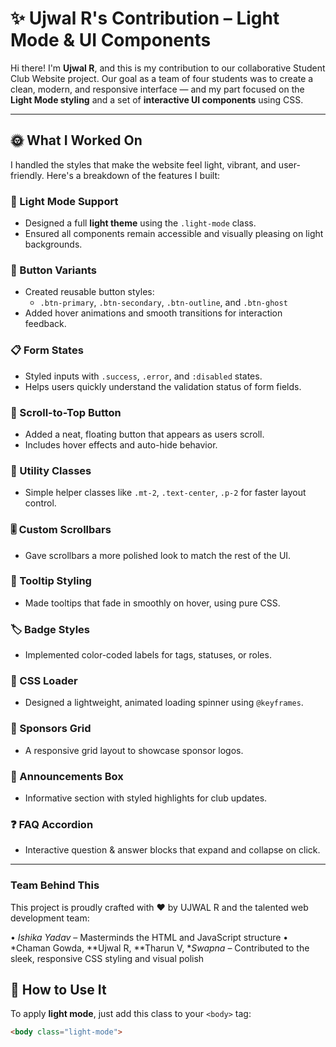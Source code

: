 # ✨ Ujwal R's Contribution – Light Mode & UI Components

Hi there! I'm **Ujwal R**, and this is my contribution to our collaborative Student Club Website project. Our goal as a team of four students was to create a clean, modern, and responsive interface — and my part focused on the **Light Mode styling** and a set of **interactive UI components** using CSS.

---

## 🌞 What I Worked On

I handled the styles that make the website feel light, vibrant, and user-friendly. Here's a breakdown of the features I built:

### 🎨 Light Mode Support
- Designed a full **light theme** using the `.light-mode` class.
- Ensured all components remain accessible and visually pleasing on light backgrounds.

### 🔘 Button Variants
- Created reusable button styles:
  - `.btn-primary`, `.btn-secondary`, `.btn-outline`, and `.btn-ghost`
- Added hover animations and smooth transitions for interaction feedback.

### 📋 Form States
- Styled inputs with `.success`, `.error`, and `:disabled` states.
- Helps users quickly understand the validation status of form fields.

### 🔼 Scroll-to-Top Button
- Added a neat, floating button that appears as users scroll.
- Includes hover effects and auto-hide behavior.

### 🧰 Utility Classes
- Simple helper classes like `.mt-2`, `.text-center`, `.p-2` for faster layout control.

### 🎚 Custom Scrollbars
- Gave scrollbars a more polished look to match the rest of the UI.

### 💬 Tooltip Styling
- Made tooltips that fade in smoothly on hover, using pure CSS.

### 🏷 Badge Styles
- Implemented color-coded labels for tags, statuses, or roles.

### 🔄 CSS Loader
- Designed a lightweight, animated loading spinner using `@keyframes`.

### 🧱 Sponsors Grid
- A responsive grid layout to showcase sponsor logos.

### 📢 Announcements Box
- Informative section with styled highlights for club updates.

### ❓ FAQ Accordion
- Interactive question & answer blocks that expand and collapse on click.

---
### Team Behind This

This project is proudly crafted with ❤ by UJWAL R and the talented web development team:

•⁠  ⁠*Ishika Yadav* – Masterminds the HTML and JavaScript structure
•⁠  ⁠*Chaman Gowda, **Ujwal R, **Tharun V, **Swapna* – Contributed to the sleek, responsive CSS styling and visual polish

## 🧩 How to Use It

To apply **light mode**, just add this class to your `<body>` tag:

```html
<body class="light-mode">
